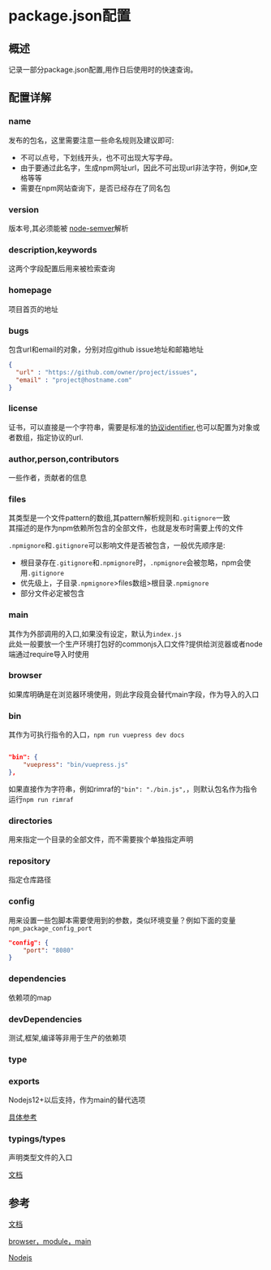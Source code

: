 # package.json配置

## 概述

记录一部分package.json配置,用作日后使用时的快速查询。

## 配置详解

### name

发布的包名，这里需要注意一些命名规则及建议即可:
* 不可以点号，下划线开头，也不可出现大写字母。
* 由于要通过此名字，生成npm网址url，因此不可出现url非法字符，例如`#`,空格等等
* 需要在npm网站查询下，是否已经存在了同名包

### version

版本号,其必须能被 [node-semver](https://github.com/npm/node-semver)解析

### description,keywords

这两个字段配置后用来被检索查询

### homepage

项目首页的地址

### bugs

包含url和email的对象，分别对应github issue地址和邮箱地址

```json
{
  "url" : "https://github.com/owner/project/issues",
  "email" : "project@hostname.com"
}

```

### license

证书，可以直接是一个字符串，需要是标准的[协议identifier](https://spdx.org/licenses/),也可以配置为对象或者数组，指定协议的url.

### author,person,contributors

一些作者，贡献者的信息

### files

其类型是一个文件pattern的数组,其pattern解析规则和`.gitignore`一致  
其描述的是作为npm依赖所包含的全部文件，也就是发布时需要上传的文件  

`.npmignore`和`.gitignore`可以影响文件是否被包含，一般优先顺序是:
* 根目录存在`.gitignore`和`.npmignore`时，`.npmignore`会被忽略，npm会使用`.gitignore`
* 优先级上，子目录`.npmignore`>files数组>根目录`.npmignore`
* 部分文件必定被包含

### main


其作为外部调用的入口,如果没有设定，默认为`index.js`  
此处一般要放一个生产环境打包好的commonjs入口文件?提供给浏览器或者node端通过require导入时使用

### browser

如果库明确是在浏览器环境使用，则此字段竟会替代main字段，作为导入的入口  

### bin

其作为可执行指令的入口，`npm run vuepress dev docs`

```json

"bin": {
    "vuepress": "bin/vuepress.js"
},


```

如果直接作为字符串，例如rimraf的`"bin": "./bin.js",`，则默认包名作为指令运行`npm run rimraf`

### directories

用来指定一个目录的全部文件，而不需要挨个单独指定声明  

### repository

指定仓库路径

### config

用来设置一些包脚本需要使用到的参数，类似环境变量？例如下面的变量`npm_package_config_port`

```json
"config": {
    "port": "8080"
}
```

### dependencies

依赖项的map

### devDependencies

测试,框架,编译等非用于生产的依赖项

### type

### exports

Nodejs12+以后支持，作为main的替代选项  

[具体参考](https://nodejs.org/api/packages.html#conditional-exports)

### typings/types

声明类型文件的入口

[文档](https://www.typescriptlang.org/docs/handbook/declaration-files/publishing.html)

## 参考

[文档](https://docs.npmjs.com/cli/v8/configuring-npm/package-json#homepage)

[browser，module，main](https://github.com/SunshowerC/blog/issues/8)


[Nodejs](https://nodejs.org/api/packages.html#packages_exports)